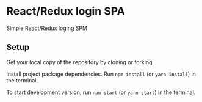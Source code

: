 # React/Redux login SPA

Simple React/Redux loging SPM

## Setup

Get your local copy of the repository by cloning or forking.

Install project package dependencies. Run `npm install` (or `yarn install`) in the terminal.

To start development version, run `npm start` (or `yarn start`) in the terminal.
